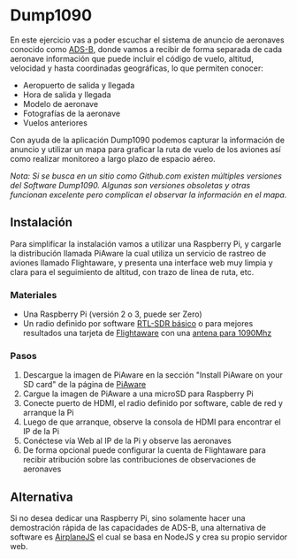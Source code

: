 # Dump1090

En este ejercicio vas a poder escuchar el sistema de anuncio de aeronaves conocido como [ADS-B](https://en.wikipedia.org/wiki/Automatic_dependent_surveillance_%E2%80%93_broadcast), donde vamos a recibir de forma separada de cada aeronave información que puede incluir el código de vuelo, altitud, velocidad y hasta coordinadas geográficas, lo que permiten conocer:

- Aeropuerto de salida y llegada
- Hora de salida y llegada
- Modelo de aeronave
- Fotografías de la aeronave
- Vuelos anteriores

Con ayuda de la aplicación Dump1090 podemos capturar la información de anuncio y utilizar un mapa para graficar la ruta de vuelo de los aviones así como realizar monitoreo a largo plazo de espacio aéreo.

*Nota: Si se busca en un sitio como Github.com existen múltiples versiones del Software Dump1090. Algunas son versiones obsoletas y otras funcionan excelente pero complican el observar la información en el mapa.*

## Instalación

Para simplificar la instalación vamos a utilizar una Raspberry Pi, y cargarle la distribución llamada PiAware la cual utiliza un servicio de rastreo de aviones llamado Flightaware, y presenta una interface web muy limpia y clara para el seguimiento de altitud, con trazo de línea de ruta, etc.

### Materiales

- Una Raspberry Pi (versión 2 o 3, puede ser Zero)
- Un radio definido por software [RTL-SDR básico](https://www.amazon.com/NooElec-NESDR-Mini-Compatible-Packages/dp/B009U7WZCA) o para mejores resultados una tarjeta de [Flightaware](https://www.amazon.com/FlightAware-Stick-Receiver-Built-Filter/dp/B01M7REJJW) con una [antena para 1090Mhz](https://www.amazon.com/1090Mhz-Antenna-Connector-2-5dbi-Adapter/dp/B013S8B234)

### Pasos

1. Descargue la imagen de PiAware en la sección "Install PiAware on your SD card" de la página de [PiAware](https://flightaware.com/adsb/piaware/build)
2. Cargue la imagen de PiAware a una microSD para Raspberry Pi
3. Conecte puerto de HDMI, el radio definido por software, cable de red y arranque la Pi
4. Luego de que arranque, observe la consola de HDMI para encontrar el IP de la Pi
5. Conéctese vía Web al IP de la Pi y observe las aeronaves
6. De forma opcional puede configurar la cuenta de Flightaware para recibir atribución sobre las contribuciones de observaciones de aeronaves


## Alternativa

Si no desea dedicar una Raspberry Pi, sino solamente hacer una demostración rápida de las capacidades de ADS-B, una alternativa de software es [AirplaneJS](https://www.npmjs.com/package/airplanejs) el cual se basa en NodeJS y crea su propio servidor web.
